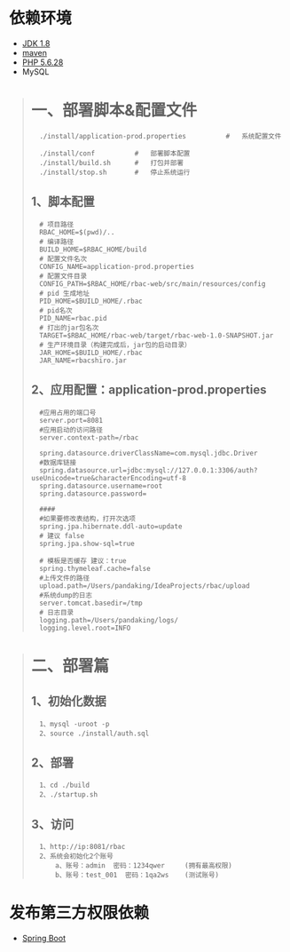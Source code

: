 # 依赖环境
*   [JDK 1.8](http://www.oracle.com/technetwork/java/javase/downloads/jdk8-downloads-2133151.html)
*   [maven](http://maven.apache.org/download.cgi)
*   [PHP 5.6.28](http://php.net/downloads.php)
*   MySQL

># 一、部署脚本&配置文件
>       ./install/application-prod.properties          #   系统配置文件
>
>       ./install/conf          #   部署脚本配置
>       ./install/build.sh      #   打包并部署
>       ./install/stop.sh       #   停止系统运行
>## 1、脚本配置
>
>		# 项目路径
>		RBAC_HOME=$(pwd)/..
>		# 编译路径
>		BUILD_HOME=$RBAC_HOME/build
>		# 配置文件名次
>		CONFIG_NAME=application-prod.properties
>		# 配置文件目录
>		CONFIG_PATH=$RBAC_HOME/rbac-web/src/main/resources/config
>		# pid 生成地址
>		PID_HOME=$BUILD_HOME/.rbac
>		# pid名次
>		PID_NAME=rbac.pid		
>		# 打出的jar包名次
>		TARGET=$RBAC_HOME/rbac-web/target/rbac-web-1.0-SNAPSHOT.jar
>		# 生产环境目录（构建完成后，jar包的启动目录）
>		JAR_HOME=$BUILD_HOME/.rbac      
>		JAR_NAME=rbacshiro.jar
>
>## 2、应用配置：application-prod.properties
>
>		#应用占用的端口号
>		server.port=8081
>		#应用启动的访问路径
>		server.context-path=/rbac
>		
>		spring.datasource.driverClassName=com.mysql.jdbc.Driver
>		#数据库链接
>		spring.datasource.url=jdbc:mysql://127.0.0.1:3306/auth?useUnicode=true&characterEncoding=utf-8
>		spring.datasource.username=root
>		spring.datasource.password=
>		
>		####
>		#如果要修改表结构，打开次选项
>		spring.jpa.hibernate.ddl-auto=update
>		# 建议 false
>		spring.jpa.show-sql=true
>		
>		# 模板是否缓存 建议：true
>		spring.thymeleaf.cache=false
>		#上传文件的路径
>		upload.path=/Users/pandaking/IdeaProjects/rbac/upload
>		#系统dump的日志
>		server.tomcat.basedir=/tmp
>		# 日志目录
>		logging.path=/Users/pandaking/logs/
>		logging.level.root=INFO

># 二、部署篇
>   ## 1、初始化数据
>       1、mysql -uroot -p
>       2、source ./install/auth.sql
>   ## 2、部署
>       1、cd ./build
>       2、./startup.sh
>   ## 3、访问
>       1、http://ip:8081/rbac
>       2、系统会初始化2个账号
>           a、账号：admin  密码：1234qwer     (拥有最高权限)
>           b、账号：test_001  密码：1qa2ws    (测试账号)


# 发布第三方权限依赖
*   [Spring Boot](SpringBoot.md)